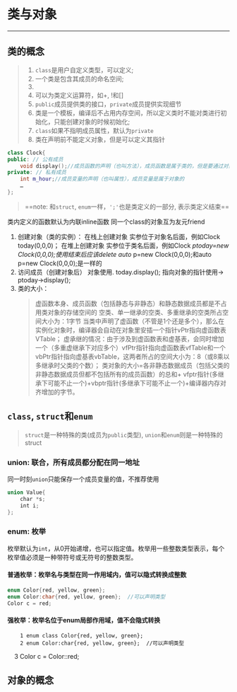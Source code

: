 # 类与对象
---
## 类的概念

> 1. `class`是用户自定义类型，可以定义;
> 2. 一个类是包含其成员的命名空间;
> 3. 
> 3. 可以为类定义运算符，如+, !和[]
> 4. `public`成员提供类的接口，`private`成员提供实现细节
> 5. 类是一个模板，编译后不占用内存空间，所以定义类时不能对类进行初始化，只能创建对象的时候初始化;
> 6. `class`如果不指明成员属性，默认为`private`
> 7. 类在声明前不能定义对象，但是可以定义其指针

```cpp
class Clock{
public: // 公有成员
    void display();//成员函数的声明（也叫方法），成员函数是属于类的，但是要通过对象来调用
private: // 私有成员
    int m_hour;//成员变量的声明（也叫属性），成员变量是属于对象的
    …
};
```
> ==note: 和`struct`, `enum`一样，`';'`也是类定义的一部分, 表示类定义结束==

类内定义的函数默认为内联inline函数
同一个class的对象互为友元friend
1. 创建对象（类的实例）：
在栈上创建对象	实参位于对象名后面，例如Clock today(0,0,0)；
在堆上创建对象	实参位于类名后面，例如Clock *ptoday=new Clock(0,0,0);使用结束后应该delete
    auto* p=new Clock(0,0,0);和auto p=new Clock(0,0,0);是一样的
3. 访问成员（创建对象后）
对象使用.	today.display();
指向对象的指针使用->	ptoday->display();
4. 类的大小：
    > 虚函数本身、成员函数（包括静态与非静态）和静态数据成员都是不占用类对象的存储空间的
    > 空类、单一继承的空类、多重继承的空类所占空间大小为：1字节
    > 当类中声明了虚函数（不管是1个还是多个），那么在实例化对象时，编译器会自动在对象里安插一个指针vPtr指向虚函数表VTable；
    > 虚承继的情况：由于涉及到虚函数表和虚基表，会同时增加一个（多重虚继承下对应多个）vfPtr指针指向虚函数表vfTable和一个vbPtr指针指向虚基表vbTable，这两者所占的空间大小为：8（或8乘以多继承时父类的个数）；
类对象的大小=各非静态数据成员（包括父类的非静态数据成员但都不包括所有的成员函数）的总和+ vfptr指针(多继承下可能不止一个)+vbptr指针(多继承下可能不止一个)+编译器内存对齐增加的字节。

## `class`, `struct`和`enum`
> `struct`是一种特殊的类(成员为`public`类型), `union`和`enum`则是一种特殊的struct
### union: 联合，所有成员都分配在同一地址
同一时刻`union`只能保存一个成员变量的值，不推荐使用
```cpp
union Value{
    char *s;
    int i;
};
```
### enum: 枚举
枚举默认为`int`，从0开始递增，也可以指定值。枚举用一些整数类型表示，每个枚举值必须是一种带符号或无符号的整数类型。
#### 普通枚举：枚举名与类型在同一作用域内，值可以隐式转换成整数
    
```cpp
enum Color{red, yellow, green};
enum Color:char{red, yellow, green};  //可以声明类型
Color c = red;
```    
#### 强枚举：枚举名位于enum局部作用域，值不会隐式转换
    
        1 enum class Color{red, yellow, green};
        2 enum Color:char{red, yellow, green};  //可以声明类型
    3 Color c = Color::red;

## 对象的概念